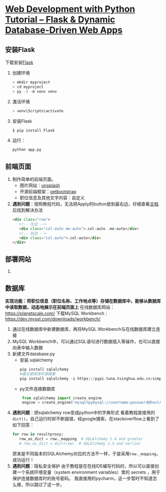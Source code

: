 # [Web Development with Python Tutorial – Flask & Dynamic Database-Driven Web Apps](https://www.youtube.com/watch?v=yBDHkveJUf4&t=2217s)

## 安装Flask
下载安装[Flask](https://flask.palletsprojects.com/en/2.2.x/installation/)
1. 创建环境
    ```python
    > mkdir myproject
    > cd myproject
    > py -3 -m venv venv
    ```
2. 激活环境
   ```python
   > venv\Scripts\activate
   ```
3. 安装Flask
   ```python
   $ pip install Flask
   ```
4. 运行：
   ```python
   python app.py
   ```

## 前端页面
   1. 制作简单的前端页面。
      - 图片网站：[unsplash](https://unsplash.com/)
      - 开源前端框架：[getbootstrap](https://getbootstrap.com/docs/5.2/getting-started/introduction/)
      - 职位信息及其他文字内容：自定义
   2. **遇到问题**：按照教程代码，无法把Apply的button放到最右边，仔细查看[文档](https://getbootstrap.com/docs/5.3/layout/columns/#how-they-work)后找到解决办法
      ```html
      <div class="row">
         <!-- 左边 -->
         <div class="col-auto me-auto">.col-auto .me-auto</div>
         <!-- 右边 -->
         <div class="col-auto">.col-auto</div>
      </div>
      ```
## 部署网站
   1. 
## 数据库
<b>实现功能：将职位信息（职位名称、工作地点等）存储在数据库中，能够从数据库中读取数据，动态地展示在前端页面上</b>
在线数据库网站：https://planetscale.com/
下载MySQL Workbench：https://dev.mysql.com/downloads/workbench/
1. 通过在线数据库中新建数据库，再将MySQL Workbench与在线数据库建立连接
2. MySQL Workbench中，可以通过SQL语句进行数据插入等操作，也可以直接向表中输入数据
3. 新建文件database.py
   - 安装 sqlalchemy 
     ```python
     pip install sqlalchemy 
     #建议使用清华源镜像
     pip install sqlalchemy -i https://pypi.tuna.tsinghua.edu.cn/simple 
     ```
   - py文件连接数据库
     ```python
      from sqlalchemy import create_engine
      engine = create_engine("mysql+pymysql://username:password@host/database?charset=utf8mb4")
     ```
4. **遇到问题**：把sqlalchemy row变成python中的字典形式
   看着教程直接用的```dict()```，自己运行时却不断报错，经google搜索，在stackoverflow上看到了如下回答：
   ```python
   for row in resultproxy:
      row_as_dict = row._mapping  # SQLAlchemy 1.4 and greater
      # row_as_dict = dict(row)  # SQLAlchemy 1.3 and earlier
   ```
   原来是不同版本的SQLAlchemy对应的方法不一样，于是采用```row._mapping```，成功运行！
5. **遇到问题**：隐私安全保护
   由于教程是在在线IDE编写代码的，所以可以直接创建一个系统环境变量（system environment variables）里的 secrets ，用于保护连接数据库时的账号密码。
   我直接用的pycharm，这一步暂时不知道怎么做，所以跳过了这一步。
